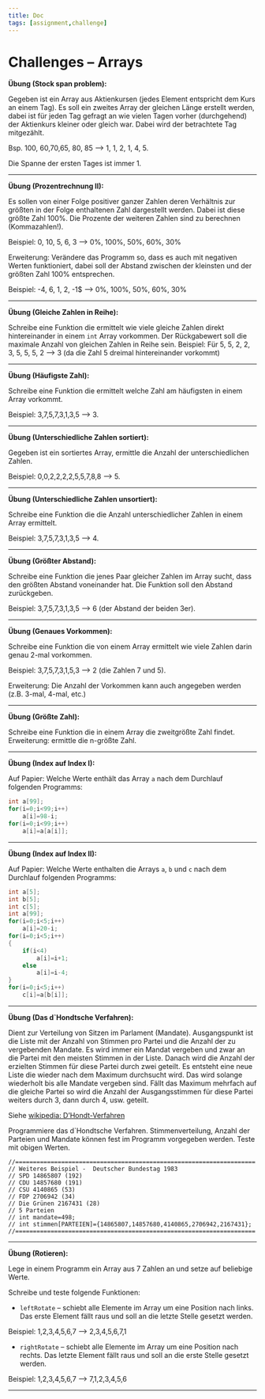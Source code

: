 ```yaml
---
title: Doc
tags: [assignment,challenge]
---
```


# Challenges – Arrays


**Übung (Stock span problem):**

Gegeben ist ein Array aus Aktienkursen (jedes Element entspricht dem Kurs an einem Tag). Es soll ein zweites Array der gleichen Länge erstellt werden, dabei ist für jeden Tag gefragt an wie vielen Tagen vorher (durchgehend) der Aktienkurs kleiner oder gleich war. Dabei wird der betrachtete Tag mitgezählt.

Bsp. 100, 60,70,65, 80, 85 ⟶ 1, 1, 2, 1, 4, 5.

Die Spanne der ersten Tages ist immer 1.

---

**Übung (Prozentrechnung II):**

Es sollen von einer Folge positiver ganzer Zahlen deren Verhältnis zur größten in der Folge enthaltenen Zahl dargestellt werden.  Dabei ist diese größte Zahl 100%. Die Prozente der weiteren Zahlen sind zu berechnen (Kommazahlen!).

Beispiel: 0, 10, 5, 6, 3 ⟶ 0%, 100%, 50%, 60%, 30%

Erweiterung: Verändere das Programm so, dass es auch mit negativen Werten funktioniert, dabei soll der Abstand zwischen der kleinsten und der größten Zahl 100% entsprechen.

Beispiel: -4, 6, 1, 2, -1$ ⟶ 0%, 100%, 50%, 60%, 30%

---

**Übung (Gleiche Zahlen in Reihe):**

Schreibe eine Funktion die ermittelt wie viele gleiche Zahlen direkt hintereinander in einem `int` Array vorkommen. Der Rückgabewert soll die maximale Anzahl von gleichen Zahlen in Reihe sein.
Beispiel: Für 5, 5, 2, 2, 3, 5, 5, 5, 2 ⟶ 3 (da die Zahl 5 dreimal hintereinander vorkommt)

---

**Übung (Häufigste Zahl):**

Schreibe eine Funktion die ermittelt welche Zahl am häufigsten in einem Array vorkommt.

Beispiel: 3,7,5,7,3,1,3,5 ⟶ 3.

---

**Übung (Unterschiedliche Zahlen sortiert):**

Gegeben ist ein sortiertes Array, ermittle die Anzahl der unterschiedlichen Zahlen.

Beispiel: 0,0,2,2,2,2,5,5,7,8,8 ⟶ 5.

---

**Übung (Unterschiedliche Zahlen unsortiert):**

Schreibe eine Funktion die die Anzahl unterschiedlicher Zahlen in einem Array ermittelt.

Beispiel: 3,7,5,7,3,1,3,5 ⟶ 4.

---

**Übung (Größter Abstand):**

Schreibe eine Funktion die jenes Paar gleicher Zahlen im Array sucht, dass den größten Abstand voneinander hat.
Die Funktion soll den Abstand zurückgeben.

Beispiel: 3,7,5,7,3,1,3,5 ⟶ 6 (der Abstand der beiden 3er).

---

**Übung (Genaues Vorkommen):**

Schreibe eine Funktion die von einem Array ermittelt wie viele Zahlen darin genau 2-mal vorkommen.

Beispiel: 3,7,5,7,3,1,5,3 ⟶ 2 (die Zahlen 7 und 5).

Erweiterung: Die Anzahl der Vorkommen kann auch angegeben werden (z.B. 3-mal, 4-mal, etc.)

---

**Übung (Größte Zahl):**

Schreibe eine Funktion die in einem Array die zweitgrößte Zahl findet. 
Erweiterung: ermittle die n-größte Zahl.

---


**Übung (Index auf Index I):**

Auf Papier:
Welche Werte enthält das Array `a` nach dem Durchlauf folgenden Programms:

```c
int a[99];
for(i=0;i<99;i++)
	a[i]=98-i;
for(i=0;i<99;i++)
	a[i]=a[a[i]];
```

---

**Übung (Index auf Index II):**

Auf Papier:
Welche Werte enthalten die Arrays `a`, `b` und `c` nach dem Durchlauf folgenden Programms:

```c
int a[5];
int b[5];
int c[5];
int a[99];
for(i=0;i<5;i++)
	a[i]=20-i;
for(i=0;i<5;i++)
{
	if(i<4)
		a[i]=i+1;
	else
		a[i]=i-4;
}
for(i=0;i<5;i++)
	c[i]=a[b[i]];
```

---

**Übung (Das d`Hondtsche Verfahren):**

Dient zur Verteilung von Sitzen im Parlament (Mandate). Ausgangspunkt ist die Liste mit der Anzahl von Stimmen pro Partei und die Anzahl der zu vergebenden Mandate. Es wird immer ein Mandat vergeben und zwar an die Partei mit den meisten Stimmen in der Liste. Danach wird die Anzahl der erzielten Stimmen für diese Partei durch zwei geteilt. Es entsteht eine neue Liste die wieder nach dem Maximum durchsucht wird. Das wird solange wiederholt bis alle Mandate vergeben sind. Fällt das Maximum mehrfach auf die gleiche Partei so wird die Anzahl der Ausgangsstimmen für diese Partei weiters durch 3, dann durch 4, usw. geteilt.

Siehe [wikipedia: D’Hondt-Verfahren](https://de.wikipedia.org/wiki/D’Hondt-Verfahren)

Programmiere das d`Hondtsche Verfahren. Stimmenverteilung, Anzahl der Parteien und Mandate können fest im Programm vorgegeben werden. Teste mit obigen Werten.

```
//====================================================================
// Weiteres Beispiel -  Deutscher Bundestag 1983
// SPD 14865807 (192)
// CDU 14857680 (191)
// CSU 4140865 (53)
// FDP 2706942 (34)
// Die Grünen 2167431 (28)
// 5 Parteien
// int mandate=498;
// int stimmen[PARTEIEN]={14865807,14857680,4140865,2706942,2167431};
//====================================================================
```

---

**Übung (Rotieren):**

Lege in einem Programm ein Array aus 7 Zahlen an und setze auf beliebige Werte.

Schreibe und teste folgende Funktionen:

- `leftRotate` – schiebt alle Elemente im Array um eine Position nach links. 
Das erste Element fällt raus und soll an die letzte Stelle gesetzt werden.

Beispiel: 1,2,3,4,5,6,7 ⟶ 2,3,4,5,6,7,1

- `rightRotate` – schiebt alle Elemente im Array um eine Position nach rechts. 
Das letzte Element fällt raus und soll an die erste Stelle gesetzt werden.

Beispiel: 1,2,3,4,5,6,7 ⟶ 7,1,2,3,4,5,6

---

